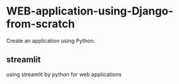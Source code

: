 # WEB-application-using-Django-from-scratch
Create an application using Python.


## streamlit
using streamlit by python for web applications 
